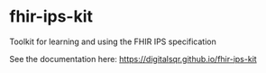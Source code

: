 # fhir-ips-kit
Toolkit for learning and using the FHIR IPS specification

See the documentation here: https://digitalsqr.github.io/fhir-ips-kit
